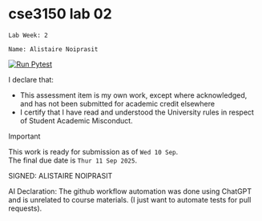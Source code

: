 # cse3150 lab 02
`Lab Week: 2`

`Name: Alistaire Noiprasit`

[![Run Pytest](https://github.com/alistairenoiprasit/cse3150_week_2_lab/actions/workflows/pytest.yaml/badge.svg)](https://github.com/alistairenoiprasit/cse3150_week_2_lab/actions/workflows/pytest.yaml)

I declare that:
- This assessment item is my own work, except where acknowledged, and has not been submitted for
academic credit elsewhere
- I certify that I have read and understood the University rules in respect of Student Academic
Misconduct.

<!--
> This work is ready for submission as of `Day XX Month 2025`. <br>
> This work is NOT ready for submission as of `Day XX MONTH 2025`. <br>
-->
> [!IMPORTANT]
> This work is ready for submission as of `Wed 10 Sep`. <br>
> The final due date is `Thur 11 Sep 2025`.

SIGNED: ALISTAIRE NOIPRASIT

AI Declaration:
The github workflow automation was done using ChatGPT and is unrelated to course materials. 
(I just want to automate tests for pull requests).

